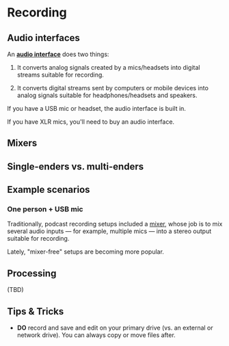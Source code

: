 Recording
=======

## Audio interfaces

An [**audio interface**](https://en.wikipedia.org/wiki/Sound_card#Professional_soundcards_.28audio_interfaces.29) does two things:

1. It converts analog signals created by a mics/headsets into digital streams suitable for recording.

1. It converts digital streams sent by computers or mobile devices into analog signals suitable for headphones/headsets and speakers.

If you have a USB mic or headset, the audio interface is built in.

If you have XLR mics, you'll need to buy an audio interface.

## Mixers

## Single-enders vs. multi-enders

## Example scenarios

### One person + USB mic

Traditionally, podcast recording setups included a [mixer](https://en.wikipedia.org/wiki/Mixing_console), whose job is to mix several audio inputs — for example, multiple mics — into a stereo output suitable for recording.

Lately, "mixer-free" setups are becoming more popular.

## Processing

(TBD)

## Tips & Tricks

* **DO** record and save and edit on your primary drive (vs. an external or network drive). You can always copy or move files after.
